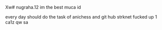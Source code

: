 Xw# nugraha.12 
im the best
muca id

every day should do the task of anichess and git hub
strknet fucked up
1
 ca1z
qw
sa
